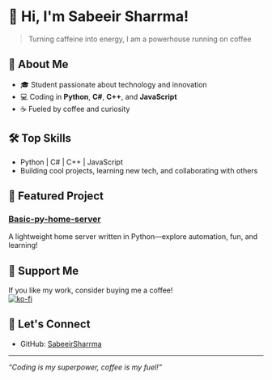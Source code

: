 # 👋 Hi, I'm Sabeeir Sharrma!

> Turning caffeine into energy, I am a powerhouse running on coffee

## 🚀 About Me
- 🎓 Student passionate about technology and innovation
- 💻 Coding in **Python**, **C#**, **C++**, and **JavaScript**
- ☕ Fueled by coffee and curiosity

## 🛠️ Top Skills
- Python | C# | C++ | JavaScript
- Building cool projects, learning new tech, and collaborating with others

## 🌟 Featured Project
### [Basic-py-home-server](https://github.com/SabeeirSharrma/Basic-py-home-server)
A lightweight home server written in Python—explore automation, fun, and learning!

## 📣 Support Me
If you like my work, consider buying me a coffee!  
[![ko-fi](https://img.shields.io/badge/Support%20me%20on-Ko--fi-ff5f5f?style=flat-square&logo=ko-fi)](https://ko-fi.com/sabeeirsharrma)

## 🤝 Let's Connect
- GitHub: [SabeeirSharrma](https://github.com/SabeeirSharrma)

---

_“Coding is my superpower, coffee is my fuel!”_

